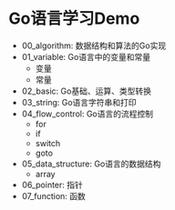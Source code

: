 # Go语言学习Demo

- 00_algorithm: 数据结构和算法的Go实现
- 01_variable: Go语言中的变量和常量
    - 变量
    - 常量
- 02_basic: Go基础、运算、类型转换
- 03_string: Go语言字符串和打印
- 04_flow_control: Go语言的流程控制
    - for
    - if
    - switch
    - goto
- 05_data_structure: Go语言的数据结构
    - array
- 06_pointer: 指针
- 07_function: 函数
